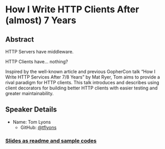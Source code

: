 # How I Write HTTP Clients After (almost) 7 Years

## Abstract

HTTP Servers have middleware.

HTTP Clients have… nothing?

Inspired by the well-known article and previous GopherCon talk “How I Write HTTP Services After 7/8 Years” by Mat Ryer, Tom aims to provide a rival paradigm for HTTP clients. This talk introduces and describes using client decorators for building better HTTP clients with easier testing and greater maintainability.

## Speaker Details

- Name: Tom Lyons
  - GitHub: [@tflyons](https://github.com/tflyons)

### [Slides as readme and sample codes](https://github.com/tflyons/httpx/tree/main/gophercon22)



